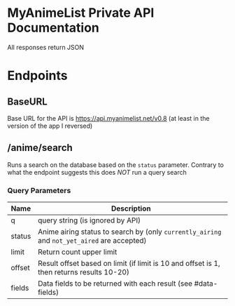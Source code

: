 # MyAnimeList Private API Documentation

All responses return JSON

# Endpoints

## BaseURL

Base URL for the API is https://api.myanimelist.net/v0.8 (at least in the version of the app I reversed)

## /anime/search

Runs a search on the database based on the `status` parameter. Contrary to what the endpoint suggests this does _NOT_ run a query search

### Query Parameters

| Name   | Description                                                                                 |
|--------|---------------------------------------------------------------------------------------------|
| q      | query string (is ignored by API)                                                            |
| status | Anime airing status to search by (only `currently_airing` and `not_yet_aired` are accepted) |
| limit  | Return count upper limit                                                                    |
| offset | Result offset based on limit (if limit is 10 and offset is 1, then returns results 10-20)   |
| fields | Data fields to be returned with each result (see #data-fields)                              |